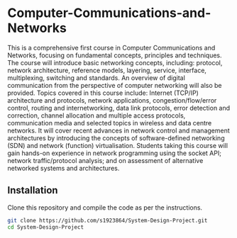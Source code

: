 # Computer-Communications-and-Networks


This is a comprehensive first course in Computer Communications and Networks, focusing on fundamental concepts, principles and techniques. The course will introduce basic networking concepts, including: protocol, network architecture, reference models, layering, service, interface, multiplexing, switching and standards. An overview of digital communication from the perspective of computer networking will also be provided. Topics covered in this course include: Internet (TCP/IP) architecture and protocols, network applications, congestion/flow/error control, routing and internetworking, data link protocols, error detection and correction, channel allocation and multiple access protocols, communication media and selected topics in wireless and data centre networks. It will cover recent advances in network control and management architectures by introducing the concepts of software-defined networking (SDN) and network (function) virtualisation. Students taking this course will gain hands-on experience in network programming using the socket API; network traffic/protocol analysis; and on assessment of alternative networked systems and architectures.


## Installation

Clone this repository and compile the code as per the instructions.

```bash
git clone https://github.com/s1923864/System-Design-Project.git
cd System-Design-Project
